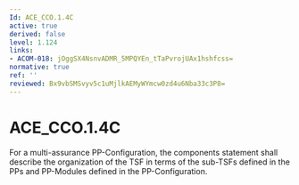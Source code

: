 ```yaml
---
Id: ACE_CCO.1.4C
active: true
derived: false
level: 1.124
links:
- ACOM-018: jOggSX4NsnvADMR_5MPQYEn_tTaPvrojUAx1hshfcss=
normative: true
ref: ''
reviewed: Bx9vbSMSvyv5c1uMjlkAEMyWYmcw0zd4u6Nba33c3P8=
---
```


# ACE_CCO.1.4C

For a multi-assurance PP-Configuration, the components statement shall describe the organization of the TSF in terms of the sub-TSFs defined in the PPs and PP-Modules defined in the PP-Configuration.